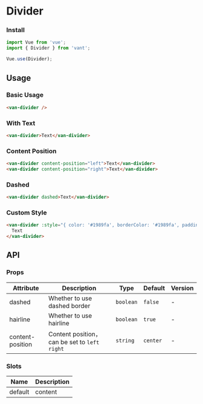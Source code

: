 # Divider

### Install

``` javascript
import Vue from 'vue';
import { Divider } from 'vant';

Vue.use(Divider);
```

## Usage

### Basic Usage

```html
<van-divider />
```

### With Text

```html
<van-divider>Text</van-divider>
```

### Content Position

```html
<van-divider content-position="left">Text</van-divider>
<van-divider content-position="right">Text</van-divider>
```

### Dashed

```html
<van-divider dashed>Text</van-divider>
```

### Custom Style

```html
<van-divider :style="{ color: '#1989fa', borderColor: '#1989fa', padding: '0 16px' }">
  Text
</van-divider>
```

## API

### Props

| Attribute | Description | Type | Default | Version |
|------|------|------|------|------|
| dashed | Whether to use dashed border | `boolean` | `false` | - |
| hairline | Whether to use hairline | `boolean` | `true` | - |
| content-position | Content position，can be set to `left` `right` | `string` | `center` | - |

### Slots

| Name | Description |
|------|------|
| default | content |

